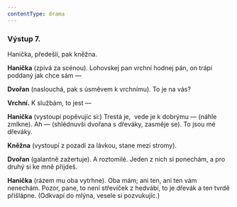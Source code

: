 ```yaml
---
contentType: drama
---
```


### Výstup 7.

Hanička, předešlí, pak kněžna.

**Hanička** (zpívá za scénou). Lohovskej pan vrchní hodnej pán, on trápí poddaný jak chce sám —

**Dvořan** (naslouchá, pak s úsměvem k vrchnímu). To je na vás?

**Vrchní.** K službám, to jest — 

**Hanička** (vystoupí popěvujíc si:) Trestá je,  vede je k dobrýmu — (náhle zmlkne). Ah — (shlédnuvši dvořana s dřeváky, zasměje se). To jsou mé dřeváky.

**Kněžna** (vystoupí z pozadí za lávkou, stane mezi stromy).

**Dvořan** (galantně zažertuje). A roztomilé. Jeden z nich si ponechám, a pro druhý si ke mně přijdeš.

**Hanička** (rázem mu oba vytrhne). Oba mám; ani ten, ani ten vám nenechám. Pozor, pane, to není střevíček z hedvábí, to je dřevák a ten tvrdě přišlápne. (Odkvapí do mlýna, vesele si pozvukujíc.)
